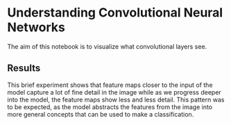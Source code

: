 # Understanding Convolutional Neural Networks

The aim of this notebook is to visualize what convolutional layers see.

## Results

This brief experiment shows that feature maps closer to the input of the model capture a lot of fine detail in the image while as we progress deeper into the model, the feature maps show less and less detail. This pattern was to be expected, as the model abstracts the features from the image into more general concepts that can be used to make a classification.
